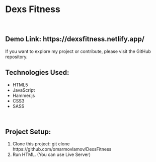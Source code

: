 <h1>Dexs Fitness</h1>
</br>
<h2>Demo Link: https://dexsfitness.netlify.app/</h2>


If you want to explore my project or contribute, please visit the GitHub repository.
</br>
<h2>Technologies Used:</h2>
<ul>
<li>HTML5</li>
<li>JavaScript</li>
<li>Hammer.js</li>
<li>CSS3</li>
<li>SASS</li>
</ul>
</br>
<h2>Project Setup:</h2>
<ol>
  <li>Clone this project: git clone https://github.com/omarmovlamov/DexsFitness</li>
  <li>Run HTML. (You can use Live Server)</li>
</ol>

